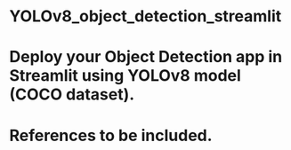 # YOLOv8_object_detection_streamlit

# Deploy your Object Detection app in Streamlit using YOLOv8 model (COCO dataset).

# References to be included.
